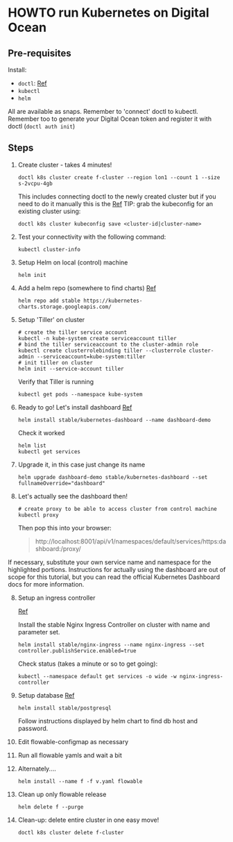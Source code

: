 HOWTO run Kubernetes on Digital Ocean
=====================================

Pre-requisites
--------------

Install:
 - `doctl`: [Ref](https://github.com/digitalocean/doctl#snap-supported-os)
 - `kubectl`
 - `helm`

All are available as snaps. Remember to 'connect' doctl to kubectl. Remember too to generate your Digital Ocean token and register it with doctl (`doctl auth init`)

Steps
-----

1. Create cluster - takes 4 minutes!

   ```
   doctl k8s cluster create f-cluster --region lon1 --count 1 --size s-2vcpu-4gb
   ```

   This includes connecting doctl to the newly created cluster but if you need to do it manually this is the [Ref](https://www.digitalocean.com/docs/kubernetes/how-to/connect-to-cluster/)
   TIP: grab the kubeconfig for an existing cluster using:

   ```
   doctl k8s cluster kubeconfig save <cluster-id|cluster-name>
   ```

2. Test your connectivity with the following command:

   ```
   kubectl cluster-info
   ```

3. Setup Helm on local (control) machine

   ```
   helm init
   ```

3. Add a helm repo (somewhere to find charts)
   [Ref](https://www.digitalocean.com/community/tutorials/how-to-install-software-on-kubernetes-clusters-with-the-helm-package-manager)

   ```
   helm repo add stable https://kubernetes-charts.storage.googleapis.com/
   ```

4. Setup 'Tiller' on cluster

   ```
   # create the tiller service account
   kubectl -n kube-system create serviceaccount tiller
   # bind the tiller serviceaccount to the cluster-admin role
   kubectl create clusterrolebinding tiller --clusterrole cluster-admin --serviceaccount=kube-system:tiller
   # init tiller on cluster
   helm init --service-account tiller
   ```

   Verify that Tiller is running

   ```
   kubectl get pods --namespace kube-system

5. Ready to go! Let's install dashboard
   [Ref](https://github.com/kubernetes/dashboard)

   ```
   helm install stable/kubernetes-dashboard --name dashboard-demo
   ```

   Check it worked

   ```
   helm list
   kubectl get services
   ```

6. Upgrade it, in this case just change its name

   ```
   helm upgrade dashboard-demo stable/kubernetes-dashboard --set fullnameOverride="dashboard"
   ```

7. Let's actually see the dashboard then!

    ```
    # create proxy to be able to access cluster from control machine
    kubectl proxy
    ```

   Then pop this into your browser:
   > http://localhost:8001/api/v1/namespaces/default/services/https:dashboard:/proxy/

If necessary, substitute your own service name and namespace for the highlighted portions. Instructions for actually using the dashboard are out of scope for this tutorial, but you can read the official Kubernetes Dashboard docs for more information.

8. Setup an ingress controller

   [Ref](https://www.digitalocean.com/community/tutorials/how-to-set-up-an-nginx-ingress-on-digitalocean-kubernetes-using-helm)

   Install the stable Nginx Ingress Controller on cluster with name and parameter set.

   ```
   helm install stable/nginx-ingress --name nginx-ingress --set controller.publishService.enabled=true
   ```

   Check status (takes a minute or so to get going):

   ```
   kubectl --namespace default get services -o wide -w nginx-ingress-controller
   ```

9. Setup database
   [Ref](https://severalnines.com/database-blog/using-kubernetes-deploy-postgresql)

   ```
   helm install stable/postgresql
   ```

   Follow instructions displayed by helm chart to find db host and password.

10. Edit flowable-configmap as necessary

11. Run all flowable yamls and wait a bit


12. Alternately....

    ```
    helm install --name f -f v.yaml flowable 
    ```

1. Clean up only flowable release

    ```
    helm delete f --purge 
    ```

1. Clean-up: delete entire cluster in one easy move!

   ```
   doctl k8s cluster delete f-cluster
   ```
